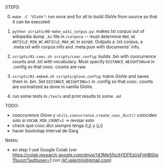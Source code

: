 STEPS:

0. `make -C "GloVe"`: run once and for all to build GloVe from source so that it can be executed

1. `python scripts/00-make_wiki_corpus.py`: makes txt corpus out of wikipedia dump `.bz` file in `/corpora` -- must determine `MAX_WC` `ARTICLE_MIN_WC` `ARTICLE_MAX_WC` in script. Outputs a .txt corpus, a .meta.txt with corpus info and .meta.json with documents' info.
2. `scripts/01-cooc.sh scripts/cooc.config`: builds .bin with coocurrence counts and .txt with vocabulary. Must specify `DISTANCE_WEIGHTING=0` in .config so that cooc. counts are raw.
3. `scripts/01-embed.sh scripts/glove.config`: trains GloVe and saves them in .bin. Set `DISTANCE_WEIGHTING=1` in .config so that cooc. counts are normalized as done in vanilla GloVe.
4. run some tests in `/tests` and print results to some `.md`

TODO:
- cooccurence Glove y `utils.coocurrence.create_cooc_dict()` coinciden solo si `VOCAB_MIN_COUNT=1` -> revisar esto
- check que cooc dict siempre tenga (i,j) y (j,i)
- hacer bootrstap interval de Garg

Notes:
- en step 1 usé Google Colab (ver https://colab.research.google.com/drive/143Me55jclH1DFEzUsFnHB0liq1fsuszr?authuser=1 con rkf.valentini@gmail.com)
